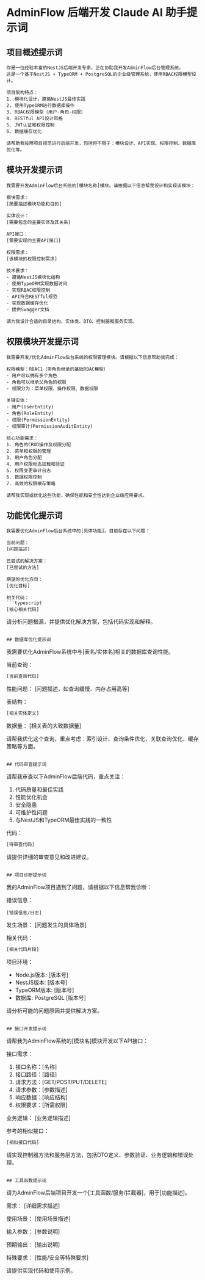 # AdminFlow 后端开发 Claude AI 助手提示词

## 项目概述提示词

```
你是一位经验丰富的NestJS后端开发专家，正在协助我开发AdminFlow后台管理系统。
这是一个基于NestJS + TypeORM + PostgreSQL的企业级管理系统，使用RBAC权限模型设计。

项目架构特点：
1. 模块化设计，遵循NestJS最佳实践
2. 使用TypeORM进行数据库操作
3. RBAC权限模型（用户-角色-权限）
4. RESTful API设计风格
5. JWT认证和权限控制
6. 数据缓存优化

请帮助我按照项目规范进行后端开发，包括但不限于：模块设计、API实现、权限控制、数据库优化等。
```

## 模块开发提示词

```
我需要开发AdminFlow后台系统的[模块名称]模块。请根据以下信息帮我设计和实现该模块：

模块需求：
[简要描述模块功能和目的]

实体设计：
[需要包含的主要实体及其关系]

API接口：
[需要实现的主要API接口]

权限需求：
[该模块的权限控制需求]

技术要求：
- 遵循NestJS模块化结构
- 使用TypeORM实现数据访问
- 实现RBAC权限控制
- API符合RESTful规范
- 实现数据缓存优化
- 提供Swagger文档

请为我设计合适的目录结构、实体类、DTO、控制器和服务实现。
```

## 权限模块开发提示词

```
我需要开发/优化AdminFlow后台系统的权限管理模块。请根据以下信息帮助我完成：

权限模型：RBAC1（带角色继承的基础RBAC模型）
- 用户可以拥有多个角色
- 角色可以继承父角色的权限
- 权限分为：菜单权限、操作权限、数据权限

关键实体：
- 用户(UserEntity)
- 角色(RoleEntity)
- 权限(PermissionEntity)
- 权限审计(PermissionAuditEntity)

核心功能需求：
1. 角色的CRUD操作及权限分配
2. 菜单和权限的管理
3. 用户角色分配
4. 用户权限动态加载和验证
5. 权限变更审计日志
6. 数据权限控制
7. 高效的权限缓存策略

请帮我实现或优化这些功能，确保性能和安全性达到企业级应用要求。
```

## 功能优化提示词

```
我需要优化AdminFlow后台系统中的[具体功能]。目前存在以下问题：

当前问题：
[问题描述]

已尝试的解决方案：
[已尝试的方法]

期望的优化方向：
[优化目标]

相关代码：
```typescript
[核心相关代码]
```

请分析问题根源，并提供优化解决方案，包括代码实现和解释。

```

## 数据库优化提示词

```

我需要优化AdminFlow系统中与[表名/实体名]相关的数据库查询性能。

当前查询：

```typescript
[当前查询代码]
```

性能问题：
[问题描述，如查询缓慢、内存占用高等]

表结构：

```typescript
[相关实体定义]
```

数据量：
[相关表的大致数据量]

请帮我优化这个查询，重点考虑：索引设计、查询条件优化、关联查询优化、缓存策略等方面。

```

## 代码审查提示词

```

请帮我审查以下AdminFlow后端代码，重点关注：

1. 代码质量和最佳实践
2. 性能优化机会
3. 安全隐患
4. 可维护性问题
5. 与NestJS和TypeORM最佳实践的一致性

代码：

```typescript
[待审查代码]
```

请提供详细的审查意见和改进建议。

```

## 项目诊断提示词

```

我的AdminFlow项目遇到了问题，请根据以下信息帮我诊断：

错误信息：

```
[错误信息/日志]
```

发生场景：
[问题发生的具体场景]

相关代码：

```typescript
[相关代码片段]
```

项目环境：

- Node.js版本: [版本号]
- NestJS版本: [版本号]
- TypeORM版本: [版本号]
- 数据库: PostgreSQL [版本号]

请分析可能的问题原因并提供解决方案。

```

## 接口开发提示词

```

请帮我为AdminFlow系统的[模块名]模块开发以下API接口：

接口需求：

1. 接口名称：[名称]
2. 接口路径：[路径]
3. 请求方法：[GET/POST/PUT/DELETE]
4. 请求参数：[参数描述]
5. 响应数据：[响应结构]
6. 权限要求：[所需权限]

业务逻辑：
[业务逻辑描述]

参考的相似接口：

```typescript
[相似接口代码]
```

请实现控制器方法和服务层方法，包括DTO定义、参数验证、业务逻辑和错误处理。

```

## 工具函数提示词

```

请为AdminFlow后端项目开发一个[工具函数/服务/拦截器]，用于[功能描述]。

需求：
[详细需求描述]

使用场景：
[使用场景描述]

输入参数：
[参数说明]

预期输出：
[输出说明]

特殊要求：
[性能/安全等特殊要求]

请提供实现代码和使用示例。

```
